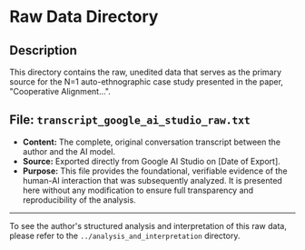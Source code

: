 # Raw Data Directory

## Description

This directory contains the raw, unedited data that serves as the primary source for the N=1 auto-ethnographic case study presented in the paper, "Cooperative Alignment...".

## File: `transcript_google_ai_studio_raw.txt`

*   **Content:** The complete, original conversation transcript between the author and the AI model.
*   **Source:** Exported directly from Google AI Studio on [Date of Export].
*   **Purpose:** This file provides the foundational, verifiable evidence of the human-AI interaction that was subsequently analyzed. It is presented here without any modification to ensure full transparency and reproducibility of the analysis.

---

To see the author's structured analysis and interpretation of this raw data, please refer to the `../analysis_and_interpretation` directory.